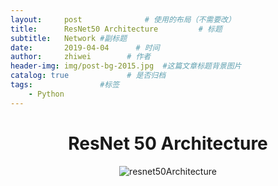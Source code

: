 ```yaml
---
layout:     post              # 使用的布局（不需要改）
title:      ResNet50 Architecture         # 标题
subtitle:   Network #副标题
date:       2019-04-04      # 时间
author:     zhiwei        # 作者
header-img: img/post-bg-2015.jpg  #这篇文章标题背景图片
catalog: true             # 是否归档
tags:               #标签
    - Python
---
```


<center> <h1>
    ResNet 50 Architecture
    </h1>


![resnet50Architecture](https://wx4.sinaimg.cn/large/007ccxpDgy1g1qttlo0edj30ykcn2hdu.jpg)
